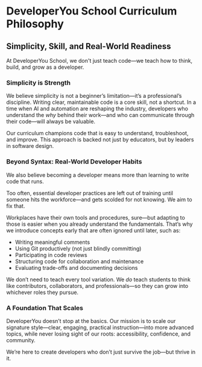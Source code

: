 # DeveloperYou School Curriculum Philosophy

## Simplicity, Skill, and Real-World Readiness

At DeveloperYou School, we don't just teach code—we teach how to think, build, and grow as a developer.

### Simplicity is Strength

We believe simplicity is not a beginner’s limitation—it’s a professional’s discipline. Writing clear, maintainable code is a core skill, not a shortcut. In a time when AI and automation are reshaping the industry, developers who understand the *why* behind their work—and who can communicate through their code—will always be valuable.

Our curriculum champions code that is easy to understand, troubleshoot, and improve. This approach is backed not just by educators, but by leaders in software design.

### Beyond Syntax: Real-World Developer Habits

We also believe becoming a developer means more than learning to write code that runs.

Too often, essential developer practices are left out of training until someone hits the workforce—and gets scolded for not knowing. We aim to fix that.

Workplaces have their own tools and procedures, sure—but adapting to those is easier when you already understand the fundamentals. That’s why we introduce concepts early that are often ignored until later, such as:

- Writing meaningful comments
- Using Git productively (not just blindly committing)
- Participating in code reviews
- Structuring code for collaboration and maintenance
- Evaluating trade-offs and documenting decisions

We don’t need to teach every tool variation. We *do* teach students to think like contributors, collaborators, and professionals—so they can grow into whichever roles they pursue.

### A Foundation That Scales

DeveloperYou doesn’t stop at the basics. Our mission is to scale our signature style—clear, engaging, practical instruction—into more advanced topics, while never losing sight of our roots: accessibility, confidence, and community.

We’re here to create developers who don’t just survive the job—but thrive in it.
